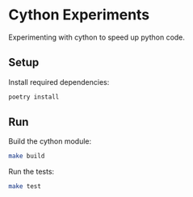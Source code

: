 # Cython Experiments

Experimenting with cython to speed up python code.

## Setup

Install required dependencies:

```bash
poetry install
```

## Run

Build the cython module:

```bash
make build
```

Run the tests:

```bash
make test
```
